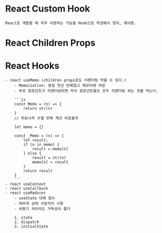 # React Custom Hook

    React로 개발할 때 자주 사용하는 기능을 Hook으로 작성해서 정리, 재사용.

# React Children Props

# React Hooks

    - react useMemo (children props로도 리렌더링 막을 수 있다.)
        - Memoization: 동일 연산 반복않고 메모리에 저장
        - 부모 컴포넌트가 리렌더링되면 자식 컴포넌트들도 모두 리렌더링 되는 것을 막는다.

        ```js
        const Memo = (n) => {
            return str(n)
        }
        // 피보나치 수열 반복 계산 비효율적

        let memo = {}

        const _Memo = (n) => {
            let result;
            if (n in memo) {
                result = memo[n]
            } else {
                result = str(n)
                memo[n] = result
            }
            return result
        }
        ```
    - react useContext
    - react useCallback
    - react useReducer
        - useState 대체 함수
        - 여러개 상태 구분지어 사용
        - 비동기 처리라도 가독성이 좋다

        1. state
        2. dispatch
        3. initialState
